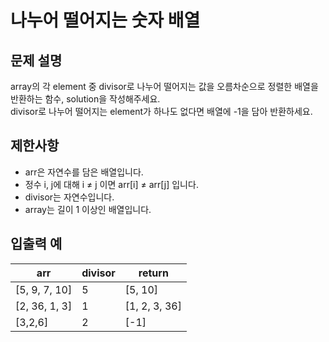# 나누어 떨어지는 숫자 배열

## 문제 설명

array의 각 element 중 divisor로 나누어 떨어지는 값을 오름차순으로 정렬한 배열을 반환하는 함수, solution을 작성해주세요.  
divisor로 나누어 떨어지는 element가 하나도 없다면 배열에 -1을 담아 반환하세요.  


## 제한사항

- arr은 자연수를 담은 배열입니다.
- 정수 i, j에 대해 i ≠ j 이면 arr[i] ≠ arr[j] 입니다.
- divisor는 자연수입니다.
- array는 길이 1 이상인 배열입니다.


## 입출력 예

| arr           | divisor | return        |
|---------------|---------|---------------|
| [5, 9, 7, 10]	| 5       | [5, 10]       |
| [2, 36, 1, 3] | 1       | [1, 2, 3, 36] |
| [3,2,6]       | 2       | [-1]          |
